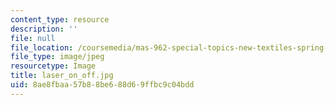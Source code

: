 ```yaml
---
content_type: resource
description: ''
file: null
file_location: /coursemedia/mas-962-special-topics-new-textiles-spring-2010/8ae8fbaa57b88be688d69ffbc9c04bdd_laser_on_off.jpg
file_type: image/jpeg
resourcetype: Image
title: laser_on_off.jpg
uid: 8ae8fbaa-57b8-8be6-88d6-9ffbc9c04bdd
---
```

